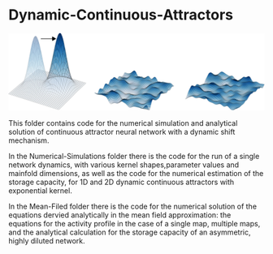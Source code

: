 # Dynamic-Continuous-Attractors

![alt text](imgs/didascalia.png?raw=true)

This folder contains code for the numerical simulation and analytical solution of continuous attractor neural network with a dynamic shift mechanism.

In the Numerical-Simulations folder there is the code for the run of a single network dynamics, with various kernel shapes,parameter values and mainfold dimensions, as well as the code for the numerical estimation of the storage capacity, for 1D and 2D dynamic continuous attractors with exponential kernel.

In the Mean-Filed folder there is the code for the numerical solution of the equations dervied analytically in the mean field approximation: the equations for the activity profile in the case of a single map, multiple maps, and the analytical calculation for the storage capacity of an asymmetric, highly diluted network.
